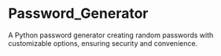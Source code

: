 # Password_Generator
A Python password generator creating random passwords with customizable options, ensuring security and convenience.
